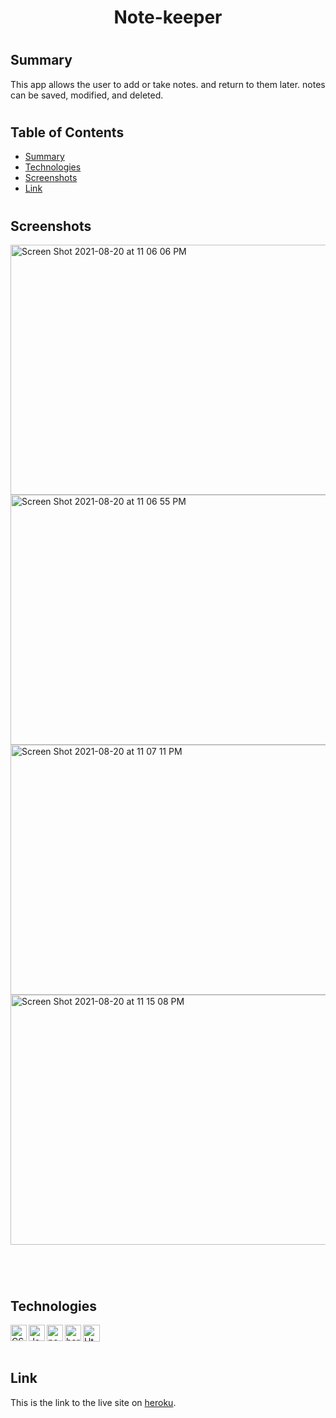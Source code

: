 <h1 align="center">Note-keeper</h1> 
  
#
#
## Summary
This app allows the user to add or take notes. and return to them later. notes can be saved, modified, and deleted.

#
#

## Table of Contents

- [Summary](#Summary)
- [Technologies](#technologies)
- [Screenshots](Screenshots)
- [Link](#link)
#
#
## Screenshots
<img width="600" height="400" alt="Screen Shot 2021-08-20 at 11 06 06 PM" src="https://user-images.githubusercontent.com/82244776/130308644-ee551a7e-d386-431b-90b9-333ac96b6807.png">
<img width="600" height="400" alt="Screen Shot 2021-08-20 at 11 06 55 PM" src="https://user-images.githubusercontent.com/82244776/130308700-ed47ce6f-80bd-44fd-9474-af236afed9f0.png">



<img width="600" height="400" alt="Screen Shot 2021-08-20 at 11 07 11 PM" src="https://user-images.githubusercontent.com/82244776/130308723-8efeea23-9a3c-4675-96a0-8f7b58d6790f.png">


<img width="600" height="400" alt="Screen Shot 2021-08-20 at 11 15 08 PM" src="https://user-images.githubusercontent.com/82244776/130308758-4ddb4da5-b793-43e3-8333-1ebdd3bb200f.png">

<br>

#
#
<br>

## Technologies
<img align="left" width="26px" alt="CSS" src="https://user-images.githubusercontent.com/82244776/128645607-b787e5cb-6f1b-45ab-8c18-ff2e72e27095.png">
<img align="left" width="26px" alt="Javascript" src="https://user-images.githubusercontent.com/82244776/128645657-2dad4760-43e6-42a9-90a5-8f8b3f62b4a0.png">
<img align="left" width="26px" alt="nodejs" src="https://user-images.githubusercontent.com/82244776/130335886-48ac6f3f-2a3d-4767-9777-ebef18efdeec.png">
<img align="left" width="26px" alt="heroku" src="https://user-images.githubusercontent.com/82244776/130335952-b1713dea-9b3c-43a6-90b3-55dafbd1072e.png">
<img align="left" width="27px" alt="Html" src="https://user-images.githubusercontent.com/82244776/128645723-50b9f81f-429e-48ce-859c-ac23b766a1d6.png">

<br><br>

#
#


## Link 
This is the link to the live site on [heroku](https://pacific-falls-51483.herokuapp.com/).

